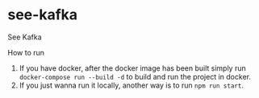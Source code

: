 # see-kafka
See Kafka

How to run
1. If you have docker, after the docker image has been built simply run `docker-compose run --build -d` to build and run the project in docker.
2. If you just wanna run it locally, another way is to run `npm run start`.